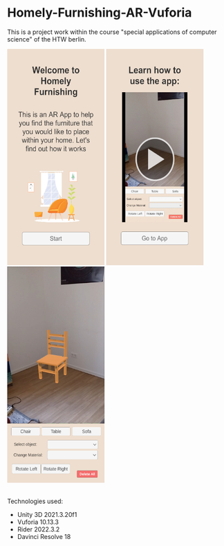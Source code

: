 # Homely-Furnishing-AR-Vuforia
 
This is a project work within the course "special applications of computer science" of the HTW berlin.

<span>
<img src="Assets/Media/screenshots/introscene.png" height="500" width="225" >
<img src="Assets/Media/screenshots/tutorialscene.png" height="500" width="225" >
<img src="Assets/Media/screenshots/mainscene.png" height="500" width="225" >
</span>
</br></br>

Technologies used:
- Unity 3D 2021.3.20f1 </br>
- Vuforia 10.13.3  </br>
- Rider 2022.3.2 </br>
- Davinci Resolve 18 </br>

